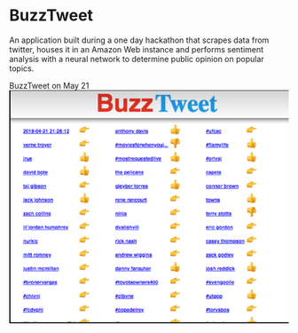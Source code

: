 # BuzzTweet

An application built during a one day hackathon that scrapes data from twitter, houses it in an Amazon Web instance and performs sentiment analysis with a neural network to determine public opinion on popular topics.


BuzzTweet on May 21
     ![image one](https://github.com/DouglasAbrams/BuzzTweet/blob/master/bt.PNG)

